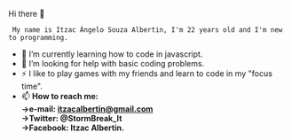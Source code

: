 
Hi there 👋

     My name is Itzac Ângelo Souza Albertin, I'm 22 years old and I'm new to programming.

  - 🌱 I’m currently learning how to code in javascript.
  - 🤔 I’m looking for help with basic coding problems.
  - ⚡ I like to play games with my friends and learn to code in my "focus time".
  - 📫 <strong>How to reach me:
           </br>->e-mail: itzacalbertin@gmail.com
           </br>->Twitter: @StormBreak_It
           </br>->Facebook: Itzac Albertin.
